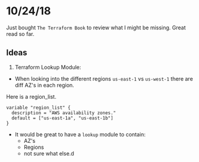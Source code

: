 # 10/24/18

Just bought `The Terraform Book` to review what I might be missing. Great read so far.

## Ideas

1. Terraform Lookup Module:
  * When looking into the different regions `us-east-1` vs `us-west-1` there are diff AZ's in each region.

Here is a region_list.
```
variable "region_list" {
  description = "AWS availability zones."
  default = ["us-east-1a", "us-east-1b"]
}
```

  * It would be great to have a `lookup` module to contain:
    * AZ's
    * Regions
    * not sure what else.d
